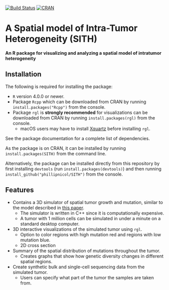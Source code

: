 [![Build Status](https://travis-ci.org/phillipnicol/SITH.svg?branch=master)](https://travis-ci.org/phillipnicol/SITH)
[![CRAN](http://www.r-pkg.org/badges/version/SITH)](https://cran.r-project.org/package=SITH)

# A Spatial model of Intra-Tumor Heterogeneity (SITH) 

**An R package for visualizing and analyzing a spatial model of intratumor heterogeneity**

## Installation 

The following is required for installing the package:

  - `R` version 4.0.0 or newer.
  - Package `Rcpp` which can be downloaded from CRAN by running `install.packages("Rcpp")` from the console.
  - Package `rgl` is **strongly recommended** for visualizations can be downloaded from CRAN by running `install.packages(rgl)` from the console. 
    - macOS users may have to install [Xquartz](https://www.xquartz.org) before installing `rgl`. 
    
See the package documentation for a complete list of dependencies.
    
As the package is on CRAN, it can be installed by running `install.packages(SITH)` from the command line. 

Alternatively, the package can be installed directly from this repository by first installing `devtools` (run `install.packages(devtools)`) and then running `install_github("phillipnicol/SITH")` from the console. 

## Features

  - Contains a 3D simulator of spatial tumor growth and mutation, similar to the model described in [this paper](https://www.nature.com/articles/nature14971).
    - The simulator is written in C++ since it is computationally expensive. 
    - A tumor with 1 million cells can be simulated in under a minute on a standard desktop computer.
  - 3D interactive visualizations of the simulated tumor using `rgl`. 
    - Option to color regions with high mutation red and regions with low mutation blue. 
    - 2D cross section
  - Summary of the spatial distribution of mutations throughout the tumor.
    - Creates graphs that show how genetic diversity changes in different spatial regions.
  - Create synthetic bulk and single-cell sequencing data from the simulated tumor.
    - Users can specify what part of the tumor the samples are taken from. 
